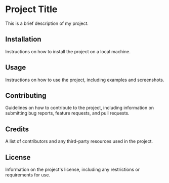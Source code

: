 # Project Title

This is a brief description of my project.

## Installation

Instructions on how to install the project on a local machine.

## Usage

Instructions on how to use the project, including examples and screenshots.

## Contributing

Guidelines on how to contribute to the project, including information on submitting bug reports, feature requests, and pull requests.

## Credits

A list of contributors and any third-party resources used in the project.

## License

Information on the project's license, including any restrictions or requirements for use.
